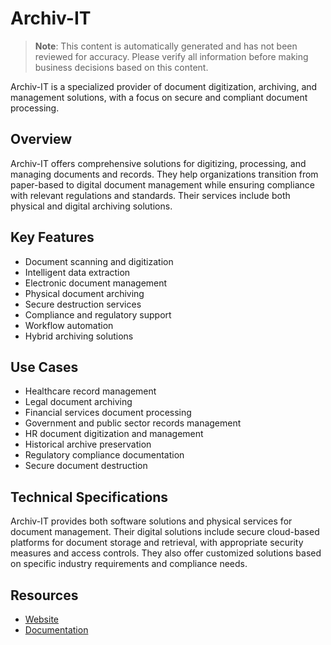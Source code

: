 # Archiv-IT

> **Note**: This content is automatically generated and has not been reviewed for accuracy. Please verify all information before making business decisions based on this content.

Archiv-IT is a specialized provider of document digitization, archiving, and management solutions, with a focus on secure and compliant document processing.

## Overview

Archiv-IT offers comprehensive solutions for digitizing, processing, and managing documents and records. They help organizations transition from paper-based to digital document management while ensuring compliance with relevant regulations and standards. Their services include both physical and digital archiving solutions.

## Key Features

- Document scanning and digitization
- Intelligent data extraction
- Electronic document management
- Physical document archiving
- Secure destruction services
- Compliance and regulatory support
- Workflow automation
- Hybrid archiving solutions

## Use Cases

- Healthcare record management
- Legal document archiving
- Financial services document processing
- Government and public sector records management
- HR document digitization and management
- Historical archive preservation
- Regulatory compliance documentation
- Secure document destruction

## Technical Specifications

Archiv-IT provides both software solutions and physical services for document management. Their digital solutions include secure cloud-based platforms for document storage and retrieval, with appropriate security measures and access controls. They also offer customized solutions based on specific industry requirements and compliance needs.

## Resources

- [Website](https://www.archiv-it.fr)
- [Documentation](https://www.archiv-it.fr/documentation)
